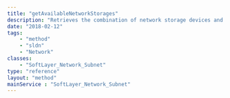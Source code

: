 ```yaml
---
title: "getAvailableNetworkStorages"
description: "Retrieves the combination of network storage devices and replicas this subnet has NOT been granted access to. Allows for filtering based on storage device type. "
date: "2018-02-12"
tags:
    - "method"
    - "sldn"
    - "Network"
classes:
    - "SoftLayer_Network_Subnet"
type: "reference"
layout: "method"
mainService : "SoftLayer_Network_Subnet"
---
```

